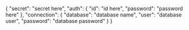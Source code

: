 {
  "secret":  "secret here",
  "auth": {
    "id": "id here",
    "password": "password here"
  },
  "connection": {
    "database": "database name",
    "user": "database user",
    "password": "database password"
  }
}